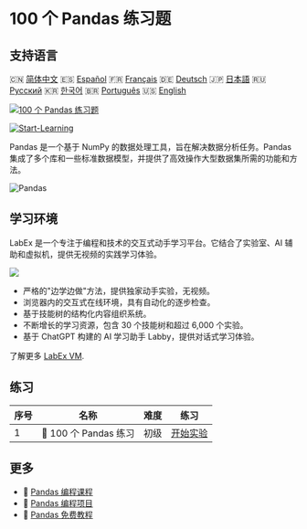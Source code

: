 # 100 个 Pandas 练习题

## 支持语言

🇨🇳 [简体中文](README_zh.md) 🇪🇸 [Español](README_es.md) 🇫🇷 [Français](README_fr.md) 🇩🇪 [Deutsch](README_de.md) 🇯🇵 [日本語](README_ja.md) 🇷🇺 [Русский](README_ru.md) 🇰🇷 [한국어](README_ko.md) 🇧🇷 [Português](README_pt.md) 🇺🇸 [English](README.md) 

[![100 个 Pandas 练习题](https://cover-creator.labex.io/100-pandas-exercises.png?lang=zh)](https://labex.io/zh/courses/100-pandas-exercises)

[![Start-Learning](https://img.shields.io/badge/Start-Learning-whitesmoke?style=for-the-badge)](https://labex.io/zh/courses/100-pandas-exercises)

Pandas 是一个基于 NumPy 的数据处理工具，旨在解决数据分析任务。Pandas 集成了多个库和一些标准数据模型，并提供了高效操作大型数据集所需的功能和方法。

![Pandas](https://img.shields.io/badge/Pandas-whitesmoke?style=for-the-badge&logo=pandas)


## 学习环境

LabEx 是一个专注于编程和技术的交互式动手学习平台。它结合了实验室、AI 辅助和虚拟机，提供无视频的实践学习体验。

![](https://tutorial-screenshot.getvm.io/images/vm-1725247253.png)

- 严格的"边学边做"方法，提供独家动手实验，无视频。
- 浏览器内的交互式在线环境，具有自动化的逐步检查。
- 基于技能树的结构化内容组织系统。
- 不断增长的学习资源，包含 30 个技能树和超过 6,000 个实验。
- 基于 ChatGPT 构建的 AI 学习助手 Labby，提供对话式学习体验。

了解更多 [LabEx VM](https://support.labex.io/using-labex/virtual-machine).

## 练习

|   序号 | 名称                  | 难度   | 练习                                                                                       |
|--------|-----------------------|--------|--------------------------------------------------------------------------------------------|
|      1 | 📖 100 个 Pandas 练习 | 初级   | <a target='_blank' href='https://labex.io/zh/labs/100-pandas-exercises-20747'>开始实验</a> |

## 更多

- 🔗 [Pandas 编程课程](https://github.com/labex-labs/awesome-programming-courses)
- 🔗 [Pandas 编程项目](https://github.com/labex-labs/awesome-programming-projects)
- 🔗 [Pandas 免费教程](https://github.com/labex-labs/pandas-free-tutorials)

